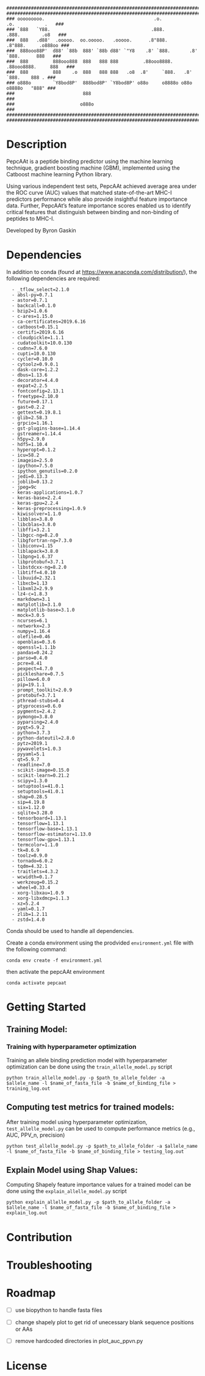 ```
###########################################################################################
###########################################################################################
### ooooooooo.                                        .o.             .o.           .   ###
### `888   `Y88.                                     .888.           .888.        .o8   ###
###  888   .d88'  .ooooo.  oo.ooooo.   .ooooo.      .8"888.         .8"888.     .o888oo ###
###  888ooo88P'  d88' `88b  888' `88b d88' `"Y8    .8' `888.       .8' `888.      888   ###
###  888         888ooo888  888   888 888         .88ooo8888.     .88ooo8888.     888   ###
###  888         888    .o  888   888 888   .o8  .8'     `888.   .8'     `888.    888 . ###
### o888o        `Y8bod8P'  888bod8P' `Y8bod8P' o88o     o8888o o88o     o8888o   "888" ###
###                         888                                                         ###
###                        o888o                                                        ###
###########################################################################################
###########################################################################################
```
# Description

PepcAAt is a peptide binding predictor using the machine learning technique, gradient boosting machine (GBM), implemented using the Catboost machine learning Python library. 

Using various independent test sets, PepcAAt achieved average area under the ROC curve (AUC) values that matched state-of-the-art MHC-I predictors performance while also provide insightful feature importance data. Further, PepcAAt’s feature importance scores enabled us to identify critical features that distinguish between binding and non-binding of peptides to MHC-I.

Developed by Byron Gaskin

# Dependencies 

In addition to conda (found at https://www.anaconda.com/distribution/), the following dependencies are required:

```
  - _tflow_select=2.1.0
  - absl-py=0.7.1
  - astor=0.7.1
  - backcall=0.1.0
  - bzip2=1.0.6
  - c-ares=1.15.0
  - ca-certificates=2019.6.16
  - catboost=0.15.1
  - certifi=2019.6.16
  - cloudpickle=1.1.1
  - cudatoolkit=10.0.130
  - cudnn=7.6.0
  - cupti=10.0.130
  - cycler=0.10.0
  - cytoolz=0.9.0.1
  - dask-core=1.2.2
  - dbus=1.13.6
  - decorator=4.4.0
  - expat=2.2.5
  - fontconfig=2.13.1
  - freetype=2.10.0
  - future=0.17.1
  - gast=0.2.2
  - gettext=0.19.8.1
  - glib=2.58.3
  - grpcio=1.16.1
  - gst-plugins-base=1.14.4
  - gstreamer=1.14.4
  - h5py=2.9.0
  - hdf5=1.10.4
  - hyperopt=0.1.2
  - icu=58.2
  - imageio=2.5.0
  - ipython=7.5.0
  - ipython_genutils=0.2.0
  - jedi=0.13.3
  - joblib=0.13.2
  - jpeg=9c
  - keras-applications=1.0.7
  - keras-base=2.2.4
  - keras-gpu=2.2.4
  - keras-preprocessing=1.0.9
  - kiwisolver=1.1.0
  - libblas=3.8.0
  - libcblas=3.8.0
  - libffi=3.2.1
  - libgcc-ng=8.2.0
  - libgfortran-ng=7.3.0
  - libiconv=1.15
  - liblapack=3.8.0
  - libpng=1.6.37
  - libprotobuf=3.7.1
  - libstdcxx-ng=8.2.0
  - libtiff=4.0.10
  - libuuid=2.32.1
  - libxcb=1.13
  - libxml2=2.9.9
  - lz4-c=1.8.3
  - markdown=3.1
  - matplotlib=3.1.0
  - matplotlib-base=3.1.0
  - mock=3.0.5
  - ncurses=6.1
  - networkx=2.3
  - numpy=1.16.4
  - olefile=0.46
  - openblas=0.3.6
  - openssl=1.1.1b
  - pandas=0.24.2
  - parso=0.4.0
  - pcre=8.41
  - pexpect=4.7.0
  - pickleshare=0.7.5
  - pillow=6.0.0
  - pip=19.1.1
  - prompt_toolkit=2.0.9
  - protobuf=3.7.1
  - pthread-stubs=0.4
  - ptyprocess=0.6.0
  - pygments=2.4.2
  - pymongo=3.8.0
  - pyparsing=2.4.0
  - pyqt=5.9.2
  - python=3.7.3
  - python-dateutil=2.8.0
  - pytz=2019.1
  - pywavelets=1.0.3
  - pyyaml=5.1
  - qt=5.9.7
  - readline=7.0
  - scikit-image=0.15.0
  - scikit-learn=0.21.2
  - scipy=1.3.0
  - setuptools=41.0.1
  - setuptools=41.0.1
  - shap=0.28.5
  - sip=4.19.8
  - six=1.12.0
  - sqlite=3.28.0
  - tensorboard=1.13.1
  - tensorflow=1.13.1
  - tensorflow-base=1.13.1
  - tensorflow-estimator=1.13.0
  - tensorflow-gpu=1.13.1
  - termcolor=1.1.0
  - tk=8.6.9
  - toolz=0.9.0
  - tornado=6.0.2
  - tqdm=4.32.1
  - traitlets=4.3.2
  - wcwidth=0.1.7
  - werkzeug=0.15.2
  - wheel=0.33.4
  - xorg-libxau=1.0.9
  - xorg-libxdmcp=1.1.3
  - xz=5.2.4
  - yaml=0.1.7
  - zlib=1.2.11
  - zstd=1.4.0
```

Conda should be used to handle all dependencies.

Create a conda environment using the prodvided `environment.yml` file with the following command:

    conda env create -f environment.yml

then activate the pepcAAt environment 

    conda activate pepcaat

# Getting Started 

## Training Model:

### Training with hyperparameter optimization

Training an allele binding prediction model with hyperparameter optimization can be done using the `train_allelle_model.py` script

    python train_allelle_model.py -p $path_to_allele_folder -a $allele_name -l $name_of_fasta_file -b $name_of_binding_file > training_log.out

## Computing test metrics for trained models:

After training model using hyperparameter optimization, `test_allelle_model.py` can be used to compute performance metrics (e.g., AUC, PPV\_n, precision)

    python test_allelle_model.py -p $path_to_allele_folder -a $allele_name -l $name_of_fasta_file -b $name_of_binding_file > testing_log.out


## Explain Model using Shap Values:

Computing Shapely feature importance values for a trained model can be done using the `explain_allelle_model.py` script

    python explain_allelle_model.py -p $path_to_allele_folder -a $allele_name -l $name_of_fasta_file -b $name_of_binding_file > explain_log.out

# Contribution 
# Troubleshooting 
# Roadmap 

- [ ] use biopython to handle fasta files

- [ ] change shapely plot to get rid of unecessary blank sequence positions or AAs

- [ ] remove hardcoded directories in plot\_auc\_ppvn.py


# License


